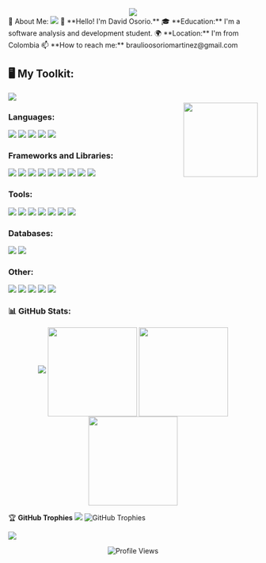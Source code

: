 
<div align="center">
  <img src="https://readme-typing-svg.herokuapp.com/?font=Baloo2+Code&size=22&duration=3000&pause=1000&color=EBDEF0&center=true&vCenter=true&width=440&lines=I+don't+sleep+for+the+code;Universal+code+for+everyone" />
</div>
💫 About Me:
  <img src="https://user-images.githubusercontent.com/73097560/115834477-dbab4500-a447-11eb-908a-139a6edaec5c.gif">
👋 **Hello! I'm David Osorio.**  
🎓 **Education:** I'm a software analysis and development student.  
🌍 **Location:** I'm from Colombia  
📫 **How to reach me:** braulioosoriomartinez@gmail.com  

## 🖥️ My Toolkit:
<img src="https://user-images.githubusercontent.com/73097560/115834477-dbab4500-a447-11eb-908a-139a6edaec5c.gif">
<img align="right" style="margin-top: 20px; margin-left: 20px;" height="150" src="https://media.tenor.com/0c728qn5y6cAAAAi/gengar-pokemon.gif"/>

### **Languages:**
<div>
  <img src="https://skillicons.dev/icons?i=py"/>
  <img src="https://skillicons.dev/icons?i=php"/>
  <img src="https://skillicons.dev/icons?i=js"/>
  <img src="https://skillicons.dev/icons?i=java"/>
  <img src="https://skillicons.dev/icons?i=cs"/>
</div>

### **Frameworks and Libraries:**
<div>
  <img src="https://skillicons.dev/icons?i=react"/>
  <img src="https://skillicons.dev/icons?i=laravel"/>
  <img src="https://skillicons.dev/icons?i=fastapi"/>
  <img src="https://skillicons.dev/icons?i=spring"/>
  <img src="https://skillicons.dev/icons?i=bootstrap"/>
  <img src="https://skillicons.dev/icons?i=express"/>
  <img src="https://skillicons.dev/icons?i=nodejs"/>
  <img src="https://skillicons.dev/icons?i=dotnet"/>
  <img src="https://skillicons.dev/icons?i=npm"/>
</div>

### **Tools:**
<div>
  <img src="https://skillicons.dev/icons?i=visualstudio"/>
  <img src="https://skillicons.dev/icons?i=vscode"/>
  <img src="https://skillicons.dev/icons?i=github"/>
  <img src="https://skillicons.dev/icons?i=git"/>
  <img src="https://skillicons.dev/icons?i=androidstudio"/>
  <img src="https://skillicons.dev/icons?i=anaconda"/>
  <img src="https://skillicons.dev/icons?i=supabase"/>
</div>

### **Databases:**
<div>
  <img src="https://skillicons.dev/icons?i=mysql"/>
  <img src="https://skillicons.dev/icons?i=mongodb"/>
</div>

### **Other:**
<div>
  <img src="https://skillicons.dev/icons?i=discord"/>
  <img src="https://skillicons.dev/icons?i=figma"/>
  <img src="https://skillicons.dev/icons?i=notion"/>
  <img src="https://skillicons.dev/icons?i=html"/>
  <img src="https://skillicons.dev/icons?i=css"/>
</div>


### 📊 **GitHub Stats:**
<div align="center">
<img src="https://user-images.githubusercontent.com/73097560/115834477-dbab4500-a447-11eb-908a-139a6edaec5c.gif">
  
<img align="center" src="http://github-profile-summary-cards.vercel.app/api/cards/stats?username=BraulioOsorio&theme=midnight_purple" height="180em" />

<img align="center" src="http://github-profile-summary-cards.vercel.app/api/cards/repos-per-language?username=BraulioOsorio&theme=midnight_purple" height="180em" />

<img align="center" src="http://github-profile-summary-cards.vercel.app/api/cards/profile-details?username=BraulioOsorio&theme=midnight_purple" height="180em" />

</div>

🏆 **GitHub Trophies**
<img src="https://user-images.githubusercontent.com/73097560/115834477-dbab4500-a447-11eb-908a-139a6edaec5c.gif">
![GitHub Trophies](https://github-profile-trophy.vercel.app/?username=BraulioOsorio&theme=radical&no-frame=true&no-bg=true&margin-w=4)

<img src="https://user-images.githubusercontent.com/73097560/115834477-dbab4500-a447-11eb-908a-139a6edaec5c.gif">

<div align="center">
  
![Profile Views](https://komarev.com/ghpvc/?username=BraulioOsorio&label=Profile+Views&color=8A2BE2&style=flat-square)

</div>

<!-- Proudly created with GPRM ( https://gprm.itsvg.in ) -->
